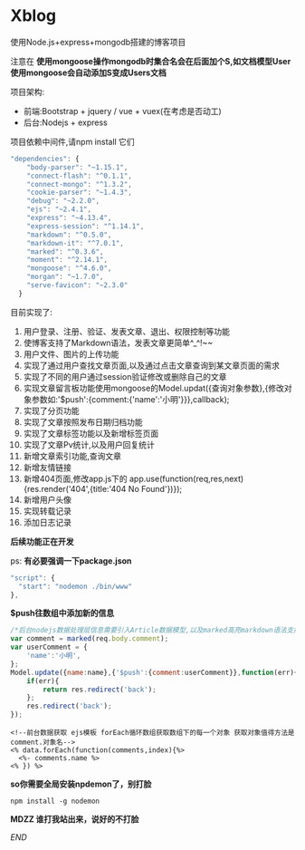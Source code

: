 # Xblog
使用Node.js+express+mongodb搭建的博客项目

注意在 **使用mongoose操作mongodb时集合名会在后面加个S,如文档模型User使用mongoose会自动添加S变成Users文档**

项目架构:

* 前端:Bootstrap + jquery / vue + vuex(在考虑是否动工)
* 后台:Nodejs + express

项目依赖中间件,请npm install 它们

```javascript
"dependencies": {
    "body-parser": "~1.15.1",
    "connect-flash": "^0.1.1",
    "connect-mongo": "^1.3.2",
    "cookie-parser": "~1.4.3",
    "debug": "~2.2.0",
    "ejs": "~2.4.1",
    "express": "~4.13.4",
    "express-session": "^1.14.1",
    "markdown": "^0.5.0",
    "markdown-it": "^7.0.1",
    "marked": "^0.3.6",
    "moment": "^2.14.1",
    "mongoose": "^4.6.0",
    "morgan": "~1.7.0",
    "serve-favicon": "~2.3.0"
  }
```
目前实现了:

1. 用户登录、注册、验证、发表文章、退出、权限控制等功能
2. 使博客支持了Markdown语法，发表文章更简单^_^!~~
3. 用户文件、图片的上传功能
4. 实现了通过用户查找文章页面,以及通过点击文章查询到某文章页面的需求
5. 实现了不同的用户通过session验证修改或删除自己的文章
6. 实现文章留言板功能使用mongoose的Model.updat({查询对象参数},{修改对象参数如:'$push':{comment:{'name':'小明'}}},callback);
7. 实现了分页功能
8. 实现了文章按照发布日期归档功能
9. 实现了文章标签功能以及新增标签页面
10.  实现了文章Pv统计,以及用户回复统计
11.  新增文章索引功能,查询文章 
12.  新增友情链接
13.  新增404页面,修改app.js下的 app.use(function(req,res,next){res.render('404',{title:'404 No Found'})});
14.  新增用户头像 
15.  实现转载记录
16.  添加日志记录    

**后续功能正在开发**

ps: **有必要强调一下package.json**

``` javascript
"script": {
  "start": "nodemon ./bin/www"
},
```
**$push往数组中添加新的信息**

``` javascript
/*后台nodejs数据处理层信息需要引入Article数据模型,以及marked高亮markdown语法支持*/
var comment = marked(req.body.comment);
var userComment = {
    'name':'小明',
};
Model.update({name:name},{'$push':{comment:userComment}},function(err){
    if(err){
        return res.redirect('back');
    };
    res.redirect('back');
});
```
``` ejs
<!--前台数据获取 ejs模板 forEach循环数组获取数组下的每一个对象 获取对象值得方法是 comment.对象名-->
<% data.forEach(function(comments,index){%>
  <%- comments.name %>  
<% }) %>
```

**so你需要全局安装npdemon了，别打脸**

``` code
npm install -g nodemon
```
**MDZZ 谁打我站出来，说好的不打脸**

*END*
